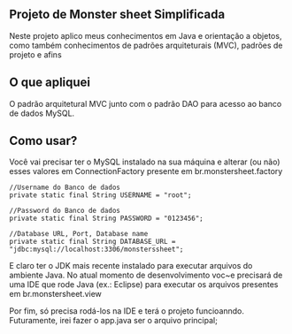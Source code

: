## Projeto de Monster sheet Simplificada

Neste projeto aplico meus conhecimentos em Java e orientação a objetos, como também conhecimentos de padrões arquiteturais (MVC),
padrões de projeto e afins

## O que apliquei

O padrão arquitetural MVC junto com o padrão DAO para acesso ao banco de dados MySQL.

## Como usar?

Você vai precisar ter o MySQL instalado na sua máquina e alterar (ou não) esses valores em ConnectionFactory presente em br.monstersheet.factory

    //Username do Banco de dados
    private static final String USERNAME = "root";

    //Password do Banco de dados
    private static final String PASSWORD = "0123456";

    //Database URL, Port, Database name
    private static final String DATABASE_URL = "jdbc:mysql://localhost:3306/monsterssheet";

E claro ter o JDK mais recente instalado para executar arquivos do ambiente Java. No atual momento de desenvolvimento voc~e precisará de uma IDE 
que rode Java (ex.: Eclipse) para executar os arquivos presentes em br.monstersheet.view

Por fim, só precisa rodá-los na IDE e terá o projeto funcioanndo. Futuramente, irei fazer o app.java ser o arquivo principal;